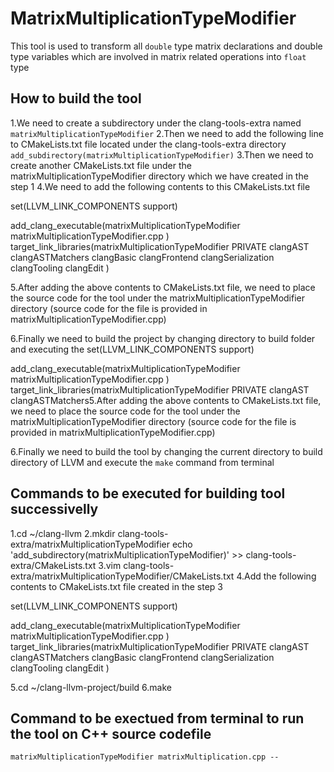 # MatrixMultiplicationTypeModifier
This tool is used to transform all `double` type matrix declarations
and double type variables which are involved in matrix related operations
into `float` type

## How to build the tool 
1.We need to create a subdirectory under the clang-tools-extra named
`matrixMultiplicationTypeModifier` 
2.Then we need to add the following line to CMakeLists.txt file located
under the clang-tools-extra directory `add_subdirectory(matrixMultiplicationTypeModifier)` 
3.Then we need to create another CMakeLists.txt file under the matrixMultiplicationTypeModifier directory which we have created in the step 1
4.We need to add the following contents to this CMakeLists.txt file

set(LLVM_LINK_COMPONENTS support)

add_clang_executable(matrixMultiplicationTypeModifier
	matrixMultiplicationTypeModifier.cpp
  )
target_link_libraries(matrixMultiplicationTypeModifier
  PRIVATE
  clangAST
  clangASTMatchers
  clangBasic
  clangFrontend
  clangSerialization
  clangTooling
  clangEdit
  )

5.After adding the above contents to CMakeLists.txt file, we need to place
the source code for the tool under the matrixMultiplicationTypeModifier directory (source code for the file is provided in matrixMultiplicationTypeModifier.cpp)

6.Finally we need to build the project by changing directory to build folder and executing the set(LLVM_LINK_COMPONENTS support)

add_clang_executable(matrixMultiplicationTypeModifier
	matrixMultiplicationTypeModifier.cpp
  )
target_link_libraries(matrixMultiplicationTypeModifier
  PRIVATE
  clangAST
  clangASTMatchers5.After adding the above contents to CMakeLists.txt file, we need to place
the source code for the tool under the matrixMultiplicationTypeModifier directory (source code for the file is provided in matrixMultiplicationTypeModifier.cpp)

6.Finally we need to build the tool by changing the current directory to 
build directory of LLVM and execute the `make` command from terminal

## Commands to be executed for building tool successivelly
1.cd ~/clang-llvm
2.mkdir clang-tools-extra/matrixMultiplicationTypeModifier
echo 'add_subdirectory(matrixMultiplicationTypeModifier)' >> clang-tools-extra/CMakeLists.txt
3.vim clang-tools-extra/matrixMultiplicationTypeModifier/CMakeLists.txt
4.Add the following contents to CMakeLists.txt file created in the step 3

set(LLVM_LINK_COMPONENTS support)

add_clang_executable(matrixMultiplicationTypeModifier
	matrixMultiplicationTypeModifier.cpp
  )
target_link_libraries(matrixMultiplicationTypeModifier
  PRIVATE
  clangAST
  clangASTMatchers
  clangBasic
  clangFrontend
  clangSerialization
  clangTooling
  clangEdit
  )

5.cd ~/clang-llvm-project/build
6.make

## Command to be exectued from terminal to run the tool on C++ source codefile
`matrixMultiplicationTypeModifier matrixMultiplication.cpp --`
